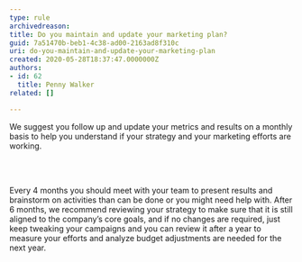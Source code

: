 ```yaml
---
type: rule
archivedreason: 
title: Do you maintain and update your marketing plan?
guid: 7a51470b-beb1-4c38-ad00-2163ad8f310c
uri: do-you-maintain-and-update-your-marketing-plan
created: 2020-05-28T18:37:47.0000000Z
authors:
- id: 62
  title: Penny Walker
related: []

---
```



<p class="ssw15-rteElement-P">​​We suggest you follow up and update your metrics and results on a monthly basis to&#160;help you understand if your strategy and your marketing efforts are working.<br></p>
<br><excerpt class='endintro'></excerpt><br>
<p class="ssw15-rteElement-P">Every&#160;4&#160;months you should meet with your team to present results and brainstorm on activities than can be done or you might need help with. After 6 months, we recommend reviewing your strategy to make sure&#160;that&#160;it is still aligned to the company’s core goals, and if no changes are required, just keep tweaking your campaigns and you can review it after a year to measure your efforts and analyze&#160;budget adjustments are needed for the next year.​<br></p>


